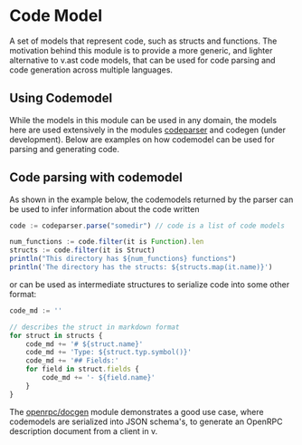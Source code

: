 # Code Model

A set of models that represent code, such as structs and functions. The motivation behind this module is to provide a more generic, and lighter alternative to v.ast code models, that can be used for code parsing and code generation across multiple languages.

## Using Codemodel

While the models in this module can be used in any domain, the models here are used extensively in the modules [codeparser](../codeparser/) and codegen (under development). Below are examples on how codemodel can be used for parsing and generating code.
## Code parsing with codemodel

As shown in the example below, the codemodels returned by the parser can be used to infer information about the code written

```js
code := codeparser.parse("somedir") // code is a list of code models

num_functions := code.filter(it is Function).len
structs := code.filter(it is Struct)
println("This directory has ${num_functions} functions")
println('The directory has the structs: ${structs.map(it.name)}')

```

or can be used as intermediate structures to serialize code into some other format:

```js
code_md := ''

// describes the struct in markdown format
for struct in structs {
    code_md += '# ${struct.name}'
    code_md += 'Type: ${struct.typ.symbol()}'
    code_md += '## Fields:'
    for field in struct.fields {
        code_md += '- ${field.name}'
    }
}
```

The [openrpc/docgen](../openrpc/docgen/) module demonstrates a good use case, where codemodels are serialized into JSON schema's, to generate an OpenRPC description document from a client in v.